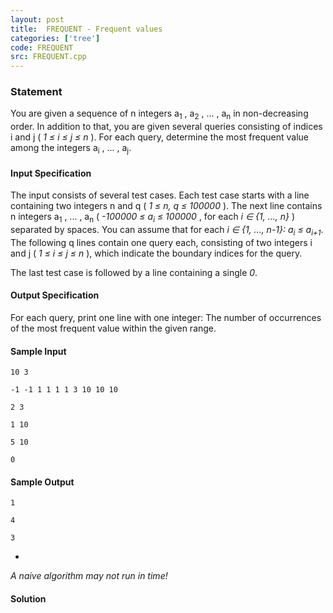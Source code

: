 ```yaml
---
layout: post
title:  FREQUENT - Frequent values
categories: ['tree']
code: FREQUENT
src: FREQUENT.cpp
---
```


### **Statement**

You are given a sequence of n integers a<sub>1</sub> ,
a<sub>2</sub> , ... , a<sub>n</sub> in non-decreasing order. In
addition to that, you are given several queries consisting of indices i
and j ( _1 ≤ i ≤ j ≤ n_ ). For each query, determine the most frequent
value among the integers a<sub>i</sub> , ... , a<sub>j</sub>.

#### Input Specification

The input consists of several test cases. Each test case starts with a line
containing two integers n and q ( _1 ≤ n, q ≤ 100000_ ). The next line
contains n integers a<sub>1</sub> , ... , a<sub>n</sub> (
_-100000 ≤ a<sub>i</sub> ≤ 100000_ , for each _i ∈ {1, ..., n}_ )
separated by spaces. You can assume that for each _i ∈ {1, ..., n-1}:
a<sub>i</sub> ≤ a<sub>i+1</sub>_. The following q lines contain
one query each, consisting of two integers i and j ( _1 ≤ i ≤ j ≤ n_
), which indicate the boundary indices for the query.

The last test case is followed by a line containing a single _0_.

#### Output Specification

For each query, print one line with one integer: The number of occurrences of
the most frequent value within the given range.

#### Sample Input

    
    
    10 3
    -1 -1 1 1 1 1 3 10 10 10
    2 3
    1 10
    5 10
    0
    

#### Sample Output

    
    
    1
    4
    3
    

 *

_A naive algorithm may not run in time!_



#### **Solution**



